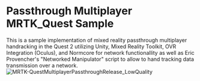 # Passthrough Multiplayer MRTK_Quest Sample
 This is a sample implementation of mixed reality passthrough multiplayer handracking in the Quest 2 utilizing Unity, Mixed Reality Toolkit, OVR Integration (Oculus), and Normcore for network functionallity as well as Eric Provencher's "Networked Manipulator" script to allow to hand tracking data transmission over a network. 
![MRTK-QuestMultiplayerPassthroughRelease_LowQuality](https://user-images.githubusercontent.com/49875750/162309344-712ef92a-2e76-43a4-9659-a5f9e2dd52d4.gif)
